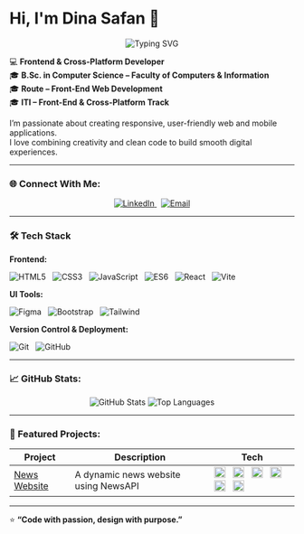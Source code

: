 # Hi, I'm Dina Safan 👋

<p align="center">
  <img src="https://readme-typing-svg.herokuapp.com?size=24&color=6AA6F8&center=true&vCenter=true&width=600&lines=B.Sc.+Computer+Science+🎓;Frontend+Developer+💻;Cross-Platform+Developer+📱;Always+learning+new+things+🚀" alt="Typing SVG">
</p>

💻 **Frontend & Cross-Platform Developer**  
🎓 **B.Sc. in Computer Science – Faculty of Computers & Information**  
🎓 **Route – Front-End Web Development**  
🎓 **ITI – Front-End & Cross-Platform Track**

I’m passionate about creating responsive, user-friendly web and mobile applications.  
I love combining creativity and clean code to build smooth digital experiences.

---

### 🌐 Connect With Me:
<p align="center">
  <a href="https://www.linkedin.com/in/dina-safan-119994209?utm_source=share&utm_campaign=share_via&utm_content=profile&utm_medium=android_app" target="_blank">
    <img src="https://img.shields.io/badge/LinkedIn-0077B5?style=for-the-badge&logo=linkedin&logoColor=white" alt="LinkedIn">
  </a> &nbsp;
  <a href="mailto:dinasafan83@gmail.com">
    <img src="https://img.shields.io/badge/Email-D14836?style=for-the-badge&logo=gmail&logoColor=white" alt="Email">
  </a>
</p>

---

### 🛠️ Tech Stack

**Frontend:**  
<p>
  <img src="https://img.shields.io/badge/HTML5-E34F26?style=for-the-badge&logo=html5&logoColor=white" alt="HTML5"> &nbsp;
  <img src="https://img.shields.io/badge/CSS3-1572B6?style=for-the-badge&logo=css3&logoColor=white" alt="CSS3"> &nbsp;
  <img src="https://img.shields.io/badge/JavaScript-F7DF1E?style=for-the-badge&logo=javascript&logoColor=black" alt="JavaScript"> &nbsp;
  <img src="https://img.shields.io/badge/ES6-F7DF1E?style=for-the-badge&logo=javascript&logoColor=black" alt="ES6"> &nbsp;
  <img src="https://img.shields.io/badge/React-61DAFB?style=for-the-badge&logo=react&logoColor=black" alt="React"> &nbsp;
  <img src="https://img.shields.io/badge/Vite-646CFF?style=for-the-badge&logo=vite&logoColor=white" alt="Vite">
</p>

**UI Tools:**  
<p>
  <img src="https://img.shields.io/badge/Figma-F24E1E?style=for-the-badge&logo=figma&logoColor=white" alt="Figma"> &nbsp;
  <img src="https://img.shields.io/badge/Bootstrap-7952B3?style=for-the-badge&logo=bootstrap&logoColor=white" alt="Bootstrap"> &nbsp;
  <img src="https://img.shields.io/badge/Tailwind-06B6D4?style=for-the-badge&logo=tailwind-css&logoColor=white" alt="Tailwind">
</p>

**Version Control & Deployment:**  
<p>
  <img src="https://img.shields.io/badge/Git-F05032?style=for-the-badge&logo=git&logoColor=white" alt="Git"> &nbsp;
  <img src="https://img.shields.io/badge/GitHub-181717?style=for-the-badge&logo=github&logoColor=white" alt="GitHub">
</p>

---

### 📈 GitHub Stats:
<p align="center">
  <img src="https://github-readme-stats.vercel.app/api?username=Dina-Safan&show_icons=true&theme=tokyonight" alt="GitHub Stats">
  <img src="https://github-readme-stats.vercel.app/api/top-langs/?username=Dina-Safan&layout=compact&theme=tokyonight" alt="Top Languages">
</p>

---

### 🚀 Featured Projects:
| Project | Description | Tech |
|----------|--------------|------|
| [News Website](https://github.com/Dina-Safan/NewsWebSite) | A dynamic news website using NewsAPI | <img src="https://img.shields.io/badge/HTML5-E34F26?style=for-the-badge&logo=html5&logoColor=white" height="20"> &nbsp; <img src="https://img.shields.io/badge/CSS3-1572B6?style=for-the-badge&logo=css3&logoColor=white" height="20"> &nbsp; <img src="https://img.shields.io/badge/JavaScript-F7DF1E?style=for-the-badge&logo=javascript&logoColor=black" height="20"> &nbsp; <img src="https://img.shields.io/badge/ES6-F7DF1E?style=for-the-badge&logo=javascript&logoColor=black" height="20"> &nbsp; <img src="https://img.shields.io/badge/Bootstrap-7952B3?style=for-the-badge&logo=bootstrap&logoColor=white" height="20"> &nbsp; <img src="https://img.shields.io/badge/React-61DAFB?style=for-the-badge&logo=react&logoColor=black" height="20">


---

⭐ **“Code with passion, design with purpose.”**
